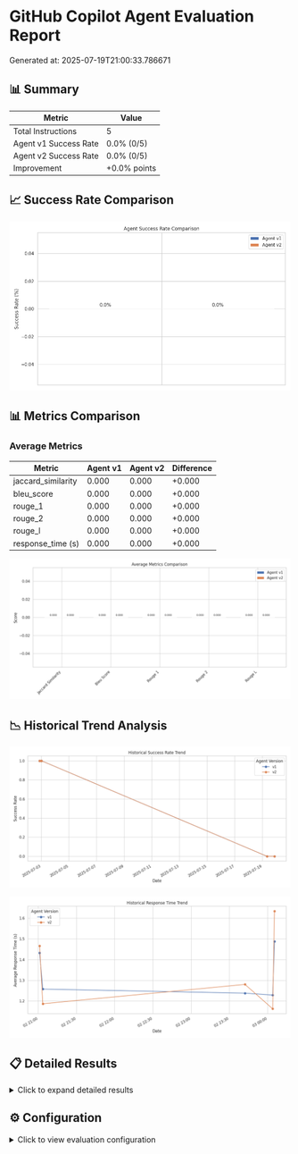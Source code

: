# GitHub Copilot Agent Evaluation Report

Generated at: 2025-07-19T21:00:33.786671

## 📊 Summary

| Metric | Value |
|--------|-------|
| Total Instructions | 5 |
| Agent v1 Success Rate | 0.0% (0/5) |
| Agent v2 Success Rate | 0.0% (0/5) |
| Improvement | +0.0% points |

## 📈 Success Rate Comparison

![Success Rate Comparison](success_rate_comparison.png)

## 📊 Metrics Comparison

### Average Metrics
| Metric | Agent v1 | Agent v2 | Difference |
|--------|----------|----------|------------|
| jaccard_similarity | 0.000 | 0.000 | +0.000 |
| bleu_score | 0.000 | 0.000 | +0.000 |
| rouge_1 | 0.000 | 0.000 | +0.000 |
| rouge_2 | 0.000 | 0.000 | +0.000 |
| rouge_l | 0.000 | 0.000 | +0.000 |
| response_time (s) | 0.000 | 0.000 | +0.000 |

![Metrics Comparison](metrics_comparison.png)

## 📉 Historical Trend Analysis

![Historical Success Rate](historical_success_rate.png)

![Historical Response Time](historical_response_time.png)

## 📋 Detailed Results

<details><summary>Click to expand detailed results</summary>

| ID | Type | Difficulty | v1 Success | v2 Success | v1 Jaccard | v2 Jaccard | v1 BLEU | v2 BLEU | v1 ROUGE-L | v2 ROUGE-L | v1 Time (s) | v2 Time (s) |
|----|------|------------|------------|------------|------------|------------|---------|---------|------------|------------|-------------|-------------|
| bug_fix_1 | bug_fix | hard | ❌ | ❌ | 0.000 | 0.000 | 0.000 | 0.000 | 0.000 | 0.000 | 0.00 | 0.00 |
| code_review_1 | code_review | medium | ❌ | ❌ | 0.000 | 0.000 | 0.000 | 0.000 | 0.000 | 0.000 | 0.00 | 0.00 |
| pr_creation_1 | pr_creation | easy | ❌ | ❌ | 0.000 | 0.000 | 0.000 | 0.000 | 0.000 | 0.000 | 0.00 | 0.00 |
| refactor_1 | refactoring | easy | ❌ | ❌ | 0.000 | 0.000 | 0.000 | 0.000 | 0.000 | 0.000 | 0.00 | 0.00 |
| test_case_1 | test_creation | medium | ❌ | ❌ | 0.000 | 0.000 | 0.000 | 0.000 | 0.000 | 0.000 | 0.00 | 0.00 |
</details>

## ⚙️ Configuration

<details><summary>Click to view evaluation configuration</summary>

```json
{
  "agent_v1_endpoint": "http://agent-v1.example.com/api/v1/complete",
  "agent_v2_endpoint": "http://agent-v2.example.com/api/v1/complete",
  "agent_v2_model": null,
  "api_key_v1": "***REDACTED***",
  "api_key_v2": "***REDACTED***",
  "instructions_file": "instructions.json",
  "results_dir": "results",
  "timeout": 60,
  "max_retries": 3,
  "retry_delay": 5,
  "demo_mode": false
}
```
</details>
